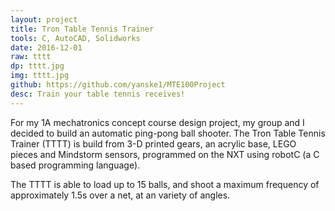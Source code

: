 ```yaml
---
layout: project
title: Tron Table Tennis Trainer
tools: C, AutoCAD, Solidworks
date: 2016-12-01
raw: tttt
dp: tttt.jpg
img: tttt.jpg
github: https://github.com/yanske1/MTE100Project
desc: Train your table tennis receives!
---
```


For my 1A mechatronics concept course design project, my group and I decided to build an automatic ping-pong ball shooter. The Tron Table Tennis Trainer (TTTT) is build from 3-D printed gears, an acrylic base, LEGO pieces and Mindstorm sensors, programmed on the NXT using robotC (a C based programming language). 

The TTTT is able to load up to 15 balls, and shoot a maximum frequency of approximately 1.5s over a net, at an variety of angles.
